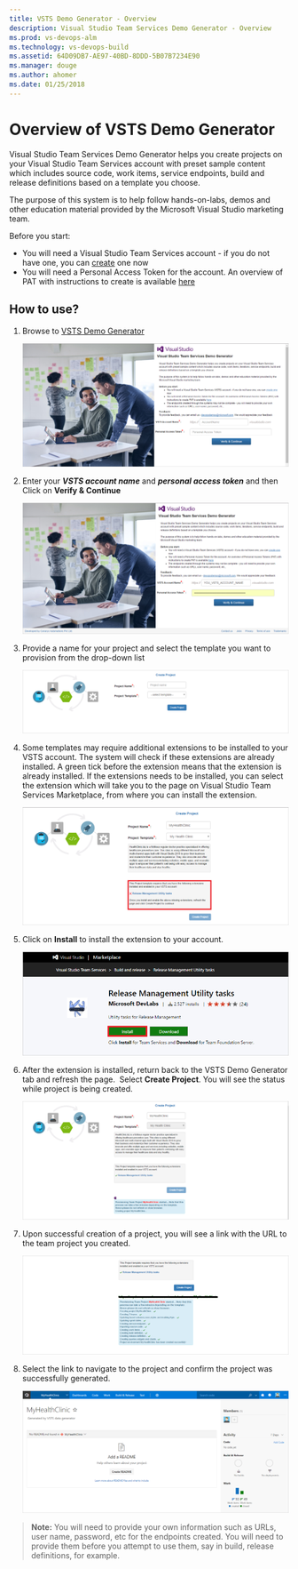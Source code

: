 ```yaml
---
title: VSTS Demo Generator - Overview
description: Visual Studio Team Services Demo Generator - Overview
ms.prod: vs-devops-alm
ms.technology: vs-devops-build
ms.assetid: 64D09DB7-AE97-40BD-8DDD-5B07B7234E90 
ms.manager: douge
ms.author: ahomer 
ms.date: 01/25/2018
---
```


# Overview of VSTS Demo Generator

Visual Studio Team Services Demo Generator helps you create projects on your Visual Studio Team Services account with preset sample content which includes source code, work items, service endpoints, build and release definitions based on a template you choose.

The purpose of this system is to help follow hands-on-labs, demos and other education material provided by the Microsoft Visual Studio marketing team.

Before you start:

- You will need a Visual Studio Team Services account - if you do not have one, you can 
<a href="http://bit.ly/2dwMwYR">create</a> one now
- You will need a Personal Access Token for the account. An overview of PAT with instructions to create is available <a href="http://bit.ly/2okeOyJ">here</a>


## How to use?

1. Browse to <a href="https://vstsdemogenerator.azurewebsites.net/" target="_blank">VSTS Demo Generator</a>

   <img src="images/1.png"/>

2. Enter your ***VSTS account name*** and ***personal access token*** and then Click on **Verify & Continue** 

   <img src="images/2.png"/>

3. Provide a name for your project and select the template you want to provision from the drop-down list

   <img src="images/3.png"/>

4. Some templates may require additional extensions to be installed to your VSTS account. The system will check if these extensions are already installed. A green tick before the extension means that the extension is already installed. If the extensions needs to be installed, you can select the extension which will take you to the page on Visual Studio Team Services Marketplace, from where you can  install the extension. 

   <img src="images/4.png"/> 

5. Click on **Install**  to install the extension to your account.

   <img src="images/5.png"/>

6. After the extension is installed, return back to the VSTS Demo Generator tab and refresh the page.  Select **Create Project**. You will see the status while project is being created.

   <img src="images/6.png"/>

7. Upon successful creation of a project, you will see a link with the URL to the team project you created.

   <img src="images/7.png"/>

8. Select the link to navigate to the project and confirm the project was successfully generated.

   <img src="images/8.png"/>

>**Note:** You will need to provide your own information such as URLs, user name, password, etc for the endpoints created. You will need to provide them before you attempt to use them, say in build, release definitions, for example.




   




